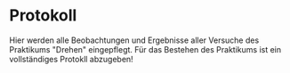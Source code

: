 # Protokoll
Hier werden alle Beobachtungen und Ergebnisse aller Versuche des Praktikums "Drehen" eingepflegt. Für das Bestehen des Praktikums ist ein vollständiges Protokll abzugeben!
